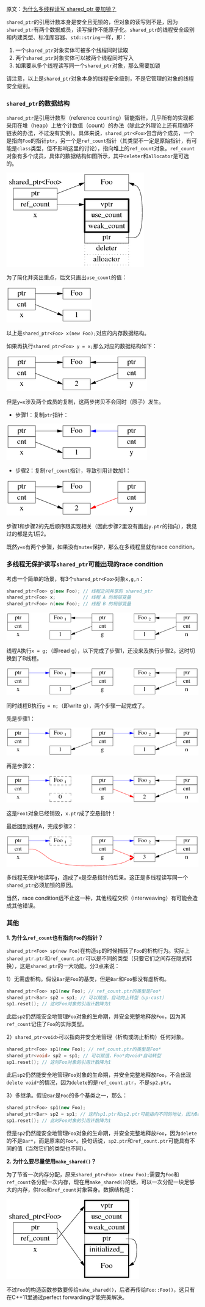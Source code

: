 原文：[为什么多线程读写 shared_ptr 要加锁？](http://blog.csdn.net/solstice/article/details/8547547)

`shared_ptr`的引用计数本身是安全且无锁的，但对象的读写则不是，因为`shared_ptr`有两个数据成员，读写操作不能原子化。`shared_ptr`的线程安全级别和内建类型、标准库容器、`std::string`一样，即：

1. 一个`shared_ptr`对象实体可被多个线程同时读取
2. 两个`shared_ptr`对象实体可以被两个线程同时写入
3. 如果要从多个线程读写同一个`shared_ptr`对象，那么需要加锁

请注意，以上是`shared_ptr`对象本身的线程安全级别，不是它管理的对象的线程安全级别。

### `shared_ptr`的数据结构

`shared_ptr`是引用计数型（reference counting）智能指针，几乎所有的实现都采用在堆（heap）上放个计数值（count）的办法（除此之外理论上还有用循环链表的办法，不过没有实例）。具体来说，`shared_ptr<Foo>`包含两个成员，一个是指向`Foo`的指针`ptr`，另一个是`ref_count`指针（其类型不一定是原始指针，有可能是`class`类型，但不影响这里的讨论），指向堆上的`ref_count`对象。`ref_count`对象有多个成员，具体的数据结构如图所示，其中`deleter`和`allocator`是可选的。

![](为什么多线程读写shared_ptr要加锁？[转]/1.png)

为了简化并突出重点，后文只画出`use_count`的值：

![](为什么多线程读写shared_ptr要加锁？[转]/2.png)

以上是`shared_ptr<Foo> x(new Foo);`对应的内存数据结构。

如果再执行`shared_ptr<Foo> y = x;`那么对应的数据结构如下：

![](为什么多线程读写shared_ptr要加锁？[转]/3.png)

但是`y=x`涉及两个成员的复制，这两步拷贝不会同时（原子）发生。

* 步骤1：复制`ptr`指针：

![](为什么多线程读写shared_ptr要加锁？[转]/4.png)

* 步骤2：复制`ref_count`指针，导致引用计数加1：

![](为什么多线程读写shared_ptr要加锁？[转]/5.png)

步骤1和步骤2的先后顺序跟实现相关（因此步骤2里没有画出`y.ptr`的指向），我见过的都是先1后2。

既然`y=x`有两个步骤，如果没有`mutex`保护，那么在多线程里就有race condition。

### 多线程无保护读写`shared_ptr`可能出现的race condition

考虑一个简单的场景，有3个`shared_ptr<Foo>`对象`x,g,n`：
```cpp
shared_ptr<Foo> g(new Foo); // 线程之间共享的 shared_ptr
shared_ptr<Foo> x;          // 线程 A 的局部变量
shared_ptr<Foo> n(new Foo); // 线程 B 的局部变量
```
![](为什么多线程读写shared_ptr要加锁？[转]/6.png)

线程A执行`x = g;`（即read g），以下完成了步骤1，还没来及执行步骤2。这时切换到了B线程。

![](为什么多线程读写shared_ptr要加锁？[转]/7.png)

同时线程B执行`g = n;`（即write g），两个步骤一起完成了。

先是步骤1：

![](为什么多线程读写shared_ptr要加锁？[转]/8.png)

再是步骤2：

![](为什么多线程读写shared_ptr要加锁？[转]/9.png)

这是`Foo1`对象已经销毁，`x.ptr`成了空悬指针！

最后回到线程A，完成步骤2：

![](为什么多线程读写shared_ptr要加锁？[转]/10.png)

多线程无保护地读写`g`，造成了`x`是空悬指针的后果。这正是多线程读写同一个`shared_ptr`必须加锁的原因。

当然，race condition远不止这一种，其他线程交织（interweaving）有可能会造成其他错误。

### 其他

**1. 为什么`ref_count`也有指向`Foo`的指针？**

`shared_ptr<Foo> sp(new Foo)`在构造`sp`的时候捕获了`Foo`的析构行为。实际上`shared_ptr.ptr`和`ref_count.ptr`可以是不同的类型（只要它们之间存在隐式转换），这是`shared_ptr`的一大功能。分3点来说：

1）无需虚析构。假设`Bar`是`Foo`的基类，但是`Bar`和`Foo`都没有虚析构。
```cpp
shared_ptr<Foo> sp1(new Foo); // ref_count.ptr的类型是Foo*
shared_ptr<Bar> sp2 = sp1; // 可以赋值，自动向上转型（up-cast）
sp1.reset(); // 这时Foo对象的引用计数降为1
```
此后`sp2`仍然能安全地管理`Foo`对象的生命期，并安全完整地释放`Foo`，因为其`ref_count`记住了`Foo`的实际类型。

2）`shared_ptr<void>`可以指向并安全地管理（析构或防止析构）任何对象。
```cpp
shared_ptr<Foo> sp1(new Foo); // ref_count.ptr的类型是Foo*
shared_ptr<void> sp2 = sp1; // 可以赋值，Foo*向void*自动转型
sp1.reset(); // 这时Foo对象的引用计数降为1
```
此后`sp2`仍然能安全地管理`Foo`对象的生命期，并安全完整地释放`Foo`，不会出现`delete void*`的情况，因为`delete`的是`ref_count.ptr`，不是`sp2.ptr`。

3）多继承。假设`Bar`是`Foo`的多个基类之一，那么：
```cpp
shared_ptr<Foo> sp1(new Foo);
shared_ptr<Bar> sp2 = sp1; // 这时sp1.ptr和sp2.ptr可能指向不同的地址，因为Bar subobject在Foo object中的offset可能不为0。
sp1.reset(); // 此时Foo对象的引用计数降为1
```
但是`sp2`仍然能安全地管理`Foo`对象的生命期，并安全完整地释放`Foo`，因为`delete`的不是`Bar*`，而是原来的`Foo*`。换句话说，`sp2.ptr`和`ref_count.ptr`可能具有不同的值（当然它们的类型也不同）。

**2. 为什么要尽量使用`make_shared()`？**

为了节省一次内存分配，原来`shared_ptr<Foo> x(new Foo);`需要为`Foo`和`ref_count`各分配一次内存，现在用`make_shared()`的话，可以一次分配一块足够大的内存，供`Foo`和`ref_count`对象容身。数据结构是：

![](为什么多线程读写shared_ptr要加锁？[转]/11.png)

不过`Foo`的构造函数参数要传给`make_shared()`，后者再传给`Foo::Foo()`，这只有在C\+\+11里通过perfect forwarding才能完美解决。
